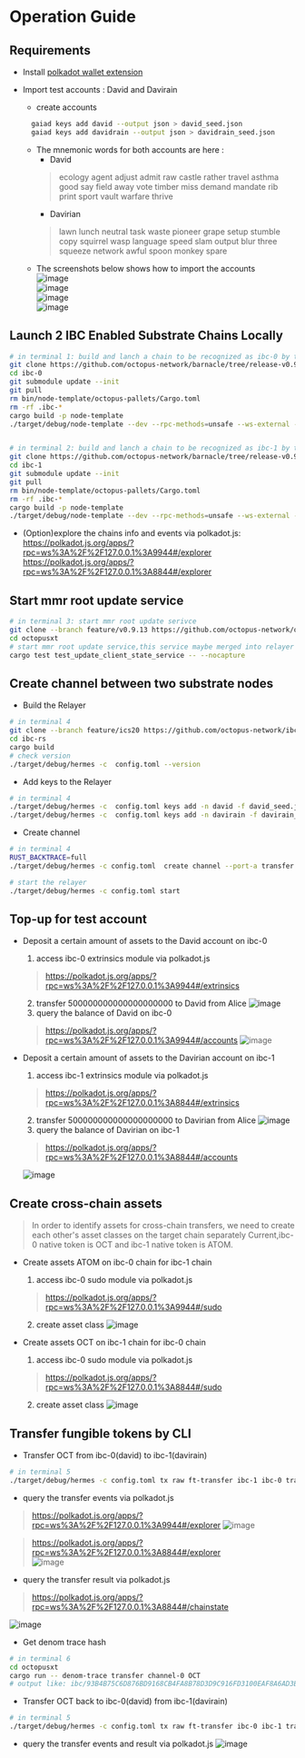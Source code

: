 # Operation Guide

## Requirements

- Install [polkadot wallet extension](https://polkadot.js.org/extension/)
- Import test accounts : David and Davirain
  - create accounts
  ```bash
    gaiad keys add david --output json > david_seed.json
    gaiad keys add davidrain --output json > davidrain_seed.json
  ```

  - The mnemonic words for both accounts are here :
    - David   
    >ecology agent adjust admit raw castle rather travel asthma good say field away vote timber miss demand mandate rib print sport vault warfare thrive
    - Davirian   
    >lawn lunch neutral task waste pioneer grape setup stumble copy squirrel wasp language speed slam output blur three squeeze network awful spoon monkey spare  
  - The screenshots below shows how to import the accounts  
  ![image](assets/import_step1.jpeg)  
  ![image](assets/import_step2.jpeg)  
  ![image](assets/import_step3.jpeg)  
  ![image](assets/import_step4.jpeg)  
## Launch 2 IBC Enabled Substrate Chains Locally

```bash
# in terminal 1: build and lanch a chain to be recognized as ibc-0 by the relayer
git clone https://github.com/octopus-network/barnacle/tree/release-v0.9.18 ibc-0
cd ibc-0
git submodule update --init
git pull
rm bin/node-template/octopus-pallets/Cargo.toml
rm -rf .ibc-*
cargo build -p node-template 
./target/debug/node-template --dev --rpc-methods=unsafe --ws-external --enable-offchain-indexing true


# in terminal 2: build and lanch a chain to be recognized as ibc-1 by the relayer
git clone https://github.com/octopus-network/barnacle/tree/release-v0.9.18 ibc-1
cd ibc-1
git submodule update --init
git pull
rm bin/node-template/octopus-pallets/Cargo.toml
rm -rf .ibc-*
cargo build -p node-template
./target/debug/node-template --dev --rpc-methods=unsafe --ws-external --enable-offchain-indexing true --port 2033 --ws-port 8844

```
* (Option)explore the chains info and events via polkadot.js:   
    https://polkadot.js.org/apps/?rpc=ws%3A%2F%2F127.0.0.1%3A9944#/explorer  
    https://polkadot.js.org/apps/?rpc=ws%3A%2F%2F127.0.0.1%3A8844#/explorer


## Start mmr root update service
```bash
# in terminal 3: start mmr root update serivce
git clone --branch feature/v0.9.13 https://github.com/octopus-network/octopusxt.git
cd octopusxt
# start mmr root update service,this service maybe merged into relayer in the future
cargo test test_update_client_state_service -- --nocapture 
```

## Create channel between two substrate nodes
* Build the Relayer
```bash
# in terminal 4
git clone --branch feature/ics20 https://github.com/octopus-network/ibc-rs.git
cd ibc-rs
cargo build
# check version
./target/debug/hermes -c  config.toml --version
```
* Add keys to the Relayer
```bash
# in terminal 4
./target/debug/hermes -c  config.toml keys add -n david -f david_seed.json ibc-0
./target/debug/hermes -c  config.toml keys add -n davirain -f davirain_seed.json ibc-1

```
* Create channel 
```bash
# in terminal 4
RUST_BACKTRACE=full  
./target/debug/hermes -c config.toml  create channel --port-a transfer --port-b transfer ibc-0 -c ibc-1 -o unordered --new-client-connection 

# start the relayer
./target/debug/hermes -c config.toml start  

```

## Top-up for test account
- Deposit a certain amount of assets to the David account on ibc-0
  1. access ibc-0 extrinsics module via polkadot.js  
  > https://polkadot.js.org/apps/?rpc=ws%3A%2F%2F127.0.0.1%3A9944#/extrinsics
  2. transfer 500000000000000000000 to David from Alice
  ![image](assets/d2d.jpeg)
  3. query the balance of David on ibc-0  
  > https://polkadot.js.org/apps/?rpc=ws%3A%2F%2F127.0.0.1%3A9944#/accounts
  ![image](assets/d_account.jpeg)

- Deposit a certain amount of assets to the Davirian account on ibc-1
  1. access ibc-1 extrinsics module via polkadot.js  
  > https://polkadot.js.org/apps/?rpc=ws%3A%2F%2F127.0.0.1%3A8844#/extrinsics
  2. transfer 500000000000000000000 to Davirian from Alice
  ![image](assets/d2dr.jpeg)
  3. query the balance of Davirian on ibc-1
  > https://polkadot.js.org/apps/?rpc=ws%3A%2F%2F127.0.0.1%3A8844#/accounts 

  ![image](assets/dr_account.jpeg)

## Create cross-chain assets 
>In order to identify assets for cross-chain transfers, we need to create each other's asset classes on the target chain separately
> Current,ibc-0 native token is OCT and ibc-1 native token is ATOM.

- Create assets ATOM on ibc-0 chain for ibc-1 chain  
  1. access ibc-0 sudo module via polkadot.js  
  > https://polkadot.js.org/apps/?rpc=ws%3A%2F%2F127.0.0.1%3A9944#/sudo   
  2. create asset class
![image](assets/ibc-0-cf.jpeg)
  
- Create assets OCT on ibc-1 chain for ibc-0 chain
  1. access ibc-0 sudo module via polkadot.js  
  > https://polkadot.js.org/apps/?rpc=ws%3A%2F%2F127.0.0.1%3A8844#/sudo 
  2. create asset class
![image](assets/ibc-1-cf.jpeg)

## Transfer fungible tokens by CLI
- Transfer OCT from ibc-0(david) to ibc-1(davirain)
```bash
# in terminal 5
./target/debug/hermes -c config.toml tx raw ft-transfer ibc-1 ibc-0 transfer channel-0 100000000000000000000 -o 9999 -d OCT
```
- query the transfer events via polkadot.js  
> https://polkadot.js.org/apps/?rpc=ws%3A%2F%2F127.0.0.1%3A9944#/explorer 
![image](assets/ibc-0-se.jpeg)  

> https://polkadot.js.org/apps/?rpc=ws%3A%2F%2F127.0.0.1%3A8844#/explorer   
![image](assets/ibc-1-re.png) 
- query the transfer result via polkadot.js
> https://polkadot.js.org/apps/?rpc=ws%3A%2F%2F127.0.0.1%3A8844#/chainstate 

![image](assets/ibc-1-result.jpeg) 

- Get denom trace hash  
```bash
# in terminal 6
cd octopusxt 
cargo run -- denom-trace transfer channel-0 OCT
# output like: ibc/93B4B75C6D876BD9168CB4FA8B78D3D9C916FD3100EAF8A6AD3B3093661E8B9E
```

- Transfer OCT back to ibc-0(david) from ibc-1(davirain)
```bash
# in terminal 5
./target/debug/hermes -c config.toml tx raw ft-transfer ibc-0 ibc-1 transfer channel-0 100000000000000000000 -o 9999 -d ibc/93B4B75C6D876BD9168CB4FA8B78D3D9C916FD3100EAF8A6AD3B3093661E8B9E
```
- query the transfer events and result via polkadot.js
![image](assets/ibc-1-back.jpeg)
